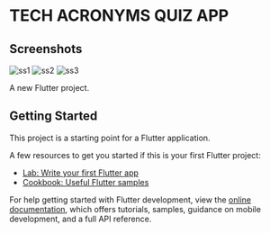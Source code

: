 
# TECH ACRONYMS QUIZ APP

## Screenshots
![ss1](https://github.com/jiroldev/tech-acronyms-quiz-app/assets/132939427/0dc64519-4a2d-44da-80ef-eed9df78216d)
![ss2](https://github.com/jiroldev/tech-acronyms-quiz-app/assets/132939427/eb4efd27-10b6-46e1-8190-6304db93283f)
![ss3](https://github.com/jiroldev/tech-acronyms-quiz-app/assets/132939427/ff1af69d-3a4f-43d4-b130-8a448f9fd373)

A new Flutter project.

## Getting Started

This project is a starting point for a Flutter application.

A few resources to get you started if this is your first Flutter project:

- [Lab: Write your first Flutter app](https://docs.flutter.dev/get-started/codelab)
- [Cookbook: Useful Flutter samples](https://docs.flutter.dev/cookbook)

For help getting started with Flutter development, view the
[online documentation](https://docs.flutter.dev/), which offers tutorials,
samples, guidance on mobile development, and a full API reference.
